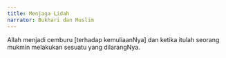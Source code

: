 ```yaml
---
title: Menjaga Lidah
narrator: Bukhari dan Muslim
---
```


Allah menjadi cemburu [terhadap kemuliaanNya] dan ketika itulah seorang mukmin melakukan sesuatu yang dilarangNya.
